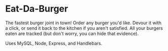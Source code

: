 # Eat-Da-Burger

The fastest burger joint in town! Order any burger you'd like. Devour it with a click, or send it back to the kitchen if you aren't satisfied. All your burgers eaten are tracked (but don't worry, you can hide that evidence).

Uses MySQL, Node, Express, and Handlebars.
